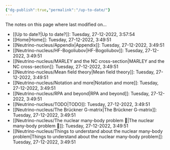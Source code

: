 ```yaml
---
{"dg-publish":true,"permalink":"/up-to-date/"}
---
```



The notes on this page where last modified on...

- [[Up to date?\|Up to date?]]: Tuesday, 27-12-2022, 3:57:54
- [[Home\|Home]]: Tuesday, 27-12-2022, 3:49:51
- [[Neutrino-nucleus/Appendix\|Appendix]]: Tuesday, 27-12-2022, 3:49:51
- [[Neutrino-nucleus/HF-Bogoliubov\|HF-Bogoliubov]]: Tuesday, 27-12-2022, 3:49:51
- [[Neutrino-nucleus/MARLEY and the NC cross-section\|MARLEY and the NC cross-section]]: Tuesday, 27-12-2022, 3:49:51
- [[Neutrino-nucleus/Mean field theory\|Mean field theory]]: Tuesday, 27-12-2022, 3:49:51
- [[Neutrino-nucleus/Notation and more\|Notation and more]]: Tuesday, 27-12-2022, 3:49:51
- [[Neutrino-nucleus/RPA and beyond\|RPA and beyond]]: Tuesday, 27-12-2022, 3:49:51
- [[Neutrino-nucleus/TODO\|TODO]]: Tuesday, 27-12-2022, 3:49:51
- [[Neutrino-nucleus/The Brückner G-matrix\|The Brückner G-matrix]]: Tuesday, 27-12-2022, 3:49:51
- [[Neutrino-nucleus/The nuclear many-body problem 🤯\|The nuclear many-body problem 🤯]]: Tuesday, 27-12-2022, 3:49:51
- [[Neutrino-nucleus/Things to understand about the nuclear many-body problem\|Things to understand about the nuclear many-body problem]]: Tuesday, 27-12-2022, 3:49:51
